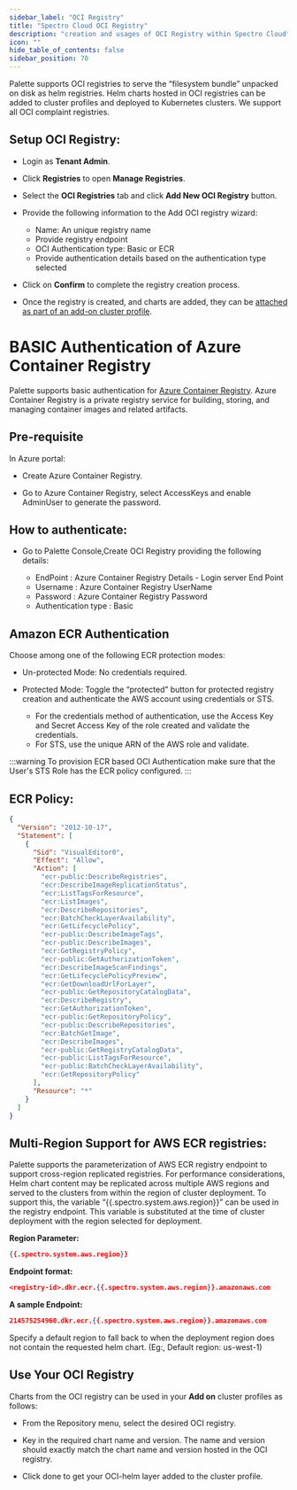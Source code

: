 ```yaml
---
sidebar_label: "OCI Registry"
title: "Spectro Cloud OCI Registry"
description: "creation and usages of OCI Registry within Spectro Cloud"
icon: ""
hide_table_of_contents: false
sidebar_position: 70
---
```


Palette supports OCI registries to serve the “filesystem bundle” unpacked on disk as helm registries. Helm charts hosted in OCI registries can be added to cluster profiles and deployed to Kubernetes clusters. We support all OCI complaint registries.

## Setup OCI Registry:

- Login as **Tenant Admin**.

- Click **Registries** to open **Manage Registries**.

- Select the **OCI Registries** tab and click **Add New OCI Registry** button.

- Provide the following information to the Add OCI registry wizard:

  - Name: An unique registry name
  - Provide registry endpoint
  - OCI Authentication type: Basic or ECR
  - Provide authentication details based on the authentication type selected

- Click on **Confirm** to complete the registry creation process.

- Once the registry is created, and charts are added, they can be [attached as part of an add-on cluster profile](#use-your-oci-registry).

# BASIC Authentication of Azure Container Registry

Palette supports basic authentication for [Azure Container Registry](https://docs.microsoft.com/en-us/azure/container-registry/container-registry-get-started-portal?tabs=azure-cli). Azure Container Registry is a private registry service for building, storing, and managing container images and related artifacts.

## Pre-requisite

In Azure portal:

- Create Azure Container Registry.

- Go to Azure Container Registry, select AccessKeys and enable AdminUser to generate the password.

## How to authenticate:

- Go to Palette Console,Create OCI Registry providing the following details:

  - EndPoint : Azure Container Registry Details - Login server End Point
  - Username : Azure Container Registry UserName
  - Password : Azure Container Registry Password
  - Authentication type : Basic

## Amazon ECR Authentication

Choose among one of the following ECR protection modes:

- Un-protected Mode: No credentials required.

- Protected Mode: Toggle the “protected” button for protected registry creation and authenticate the AWS account using credentials or STS.
  - For the credentials method of authentication, use the Access Key and Secret Access Key of the role created and validate the credentials.
  - For STS, use the unique ARN of the AWS role and validate.

:::warning
To provision ECR based OCI Authentication make sure that the User's STS Role has the ECR policy configured.
:::

## ECR Policy:

```json
{
  "Version": "2012-10-17",
  "Statement": [
    {
      "Sid": "VisualEditor0",
      "Effect": "Allow",
      "Action": [
        "ecr-public:DescribeRegistries",
        "ecr:DescribeImageReplicationStatus",
        "ecr:ListTagsForResource",
        "ecr:ListImages",
        "ecr:DescribeRepositories",
        "ecr:BatchCheckLayerAvailability",
        "ecr:GetLifecyclePolicy",
        "ecr-public:DescribeImageTags",
        "ecr-public:DescribeImages",
        "ecr:GetRegistryPolicy",
        "ecr-public:GetAuthorizationToken",
        "ecr:DescribeImageScanFindings",
        "ecr:GetLifecyclePolicyPreview",
        "ecr:GetDownloadUrlForLayer",
        "ecr-public:GetRepositoryCatalogData",
        "ecr:DescribeRegistry",
        "ecr:GetAuthorizationToken",
        "ecr-public:GetRepositoryPolicy",
        "ecr-public:DescribeRepositories",
        "ecr:BatchGetImage",
        "ecr:DescribeImages",
        "ecr-public:GetRegistryCatalogData",
        "ecr-public:ListTagsForResource",
        "ecr-public:BatchCheckLayerAvailability",
        "ecr:GetRepositoryPolicy"
      ],
      "Resource": "*"
    }
  ]
}
```

## Multi-Region Support for AWS ECR registries:

Palette supports the parameterization of AWS ECR registry endpoint to support cross-region replicated registries. For performance considerations, Helm chart content may be replicated across multiple AWS regions and served to the clusters from within the region of cluster deployment. To support this, the variable “\{\{.spectro.system.aws.region}}” can be used in the registry endpoint. This variable is substituted at the time of cluster deployment with the region selected for deployment.

**Region Parameter:**

```json
{{.spectro.system.aws.region}}
```

**Endpoint format:**

```json
<registry-id>.dkr.ecr.{{.spectro.system.aws.region}}.amazonaws.com
```

**A sample Endpoint:**

```json
214575254960.dkr.ecr.{{.spectro.system.aws.region}}.amazonaws.com
```

Specify a default region to fall back to when the deployment region does not contain the requested helm chart.
(Eg:, Default region: us-west-1)

## Use Your OCI Registry

Charts from the OCI registry can be used in your **Add on** cluster profiles as follows:

- From the Repository menu, select the desired OCI registry.

- Key in the required chart name and version. The name and version should exactly match the chart name and version hosted in the OCI registry.

- Click done to get your OCI-helm layer added to the cluster profile.
